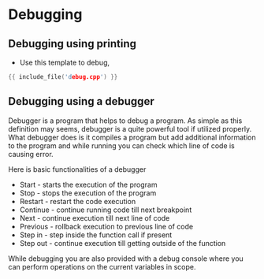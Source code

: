 # Debugging

## Debugging using printing

- Use this template to debug,

```cpp
{{ include_file('debug.cpp') }}
```

## Debugging using a debugger

Debugger is a program that helps to debug a program.
As simple as this definition may seems, debugger is a quite powerful tool
if utilized properly. What debugger does is it compiles a program but add
additional information to the program and while running you can check
which line of code is causing error.

Here is basic functionalities of a debugger

- Start - starts the execution of the program
- Stop - stops the execution of the program
- Restart - restart the code execution
- Continue - continue running code till next breakpoint
- Next - continue execution till next line of code
- Previous - rollback execution to previous line of code
- Step in - step inside the function call if present
- Step out - continue execution till getting outside of the function

While debugging you are also provided with a debug console where
you can perform operations on the current variables in scope.
